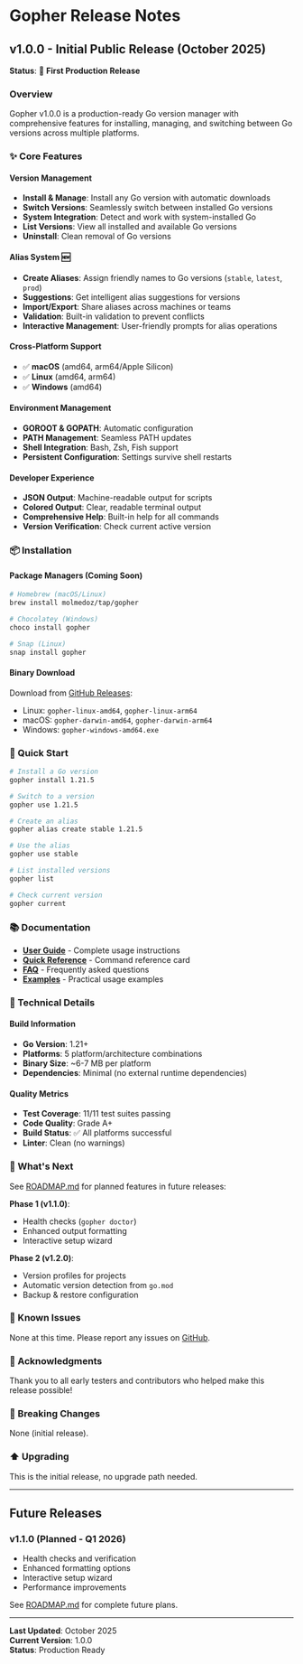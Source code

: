 # Gopher Release Notes

## v1.0.0 - Initial Public Release (October 2025)

**Status**: 🎉 **First Production Release**

### Overview

Gopher v1.0.0 is a production-ready Go version manager with comprehensive features for installing, managing, and switching between Go versions across multiple platforms.

### ✨ Core Features

#### Version Management
- **Install & Manage**: Install any Go version with automatic downloads
- **Switch Versions**: Seamlessly switch between installed Go versions
- **System Integration**: Detect and work with system-installed Go
- **List Versions**: View all installed and available Go versions
- **Uninstall**: Clean removal of Go versions

#### Alias System 🆕
- **Create Aliases**: Assign friendly names to Go versions (`stable`, `latest`, `prod`)
- **Suggestions**: Get intelligent alias suggestions for versions
- **Import/Export**: Share aliases across machines or teams
- **Validation**: Built-in validation to prevent conflicts
- **Interactive Management**: User-friendly prompts for alias operations

#### Cross-Platform Support
- ✅ **macOS** (amd64, arm64/Apple Silicon)
- ✅ **Linux** (amd64, arm64)
- ✅ **Windows** (amd64)

#### Environment Management
- **GOROOT & GOPATH**: Automatic configuration
- **PATH Management**: Seamless PATH updates
- **Shell Integration**: Bash, Zsh, Fish support
- **Persistent Configuration**: Settings survive shell restarts

#### Developer Experience
- **JSON Output**: Machine-readable output for scripts
- **Colored Output**: Clear, readable terminal output
- **Comprehensive Help**: Built-in help for all commands
- **Version Verification**: Check current active version

### 📦 Installation

#### Package Managers (Coming Soon)
```bash
# Homebrew (macOS/Linux)
brew install molmedoz/tap/gopher

# Chocolatey (Windows)
choco install gopher

# Snap (Linux)
snap install gopher
```

#### Binary Download
Download from [GitHub Releases](https://github.com/molmedoz/gopher/releases/tag/v1.0.0):
- Linux: `gopher-linux-amd64`, `gopher-linux-arm64`
- macOS: `gopher-darwin-amd64`, `gopher-darwin-arm64`
- Windows: `gopher-windows-amd64.exe`

### 🚀 Quick Start

```bash
# Install a Go version
gopher install 1.21.5

# Switch to a version
gopher use 1.21.5

# Create an alias
gopher alias create stable 1.21.5

# Use the alias
gopher use stable

# List installed versions
gopher list

# Check current version
gopher current
```

### 📚 Documentation

- **[User Guide](USER_GUIDE.md)** - Complete usage instructions
- **[Quick Reference](../QUICK_REFERENCE.md)** - Command reference card
- **[FAQ](FAQ.md)** - Frequently asked questions
- **[Examples](EXAMPLES.md)** - Practical usage examples

### 🔧 Technical Details

#### Build Information
- **Go Version**: 1.21+
- **Platforms**: 5 platform/architecture combinations
- **Binary Size**: ~6-7 MB per platform
- **Dependencies**: Minimal (no external runtime dependencies)

#### Quality Metrics
- **Test Coverage**: 11/11 test suites passing
- **Code Quality**: Grade A+
- **Build Status**: ✅ All platforms successful
- **Linter**: Clean (no warnings)

### 🎯 What's Next

See [ROADMAP.md](ROADMAP.md) for planned features in future releases:

**Phase 1 (v1.1.0)**:
- Health checks (`gopher doctor`)
- Enhanced output formatting
- Interactive setup wizard

**Phase 2 (v1.2.0)**:
- Version profiles for projects
- Automatic version detection from `go.mod`
- Backup & restore configuration

### 🐛 Known Issues

None at this time. Please report any issues on [GitHub](https://github.com/molmedoz/gopher/issues).

### 🙏 Acknowledgments

Thank you to all early testers and contributors who helped make this release possible!

### 📝 Breaking Changes

None (initial release).

### ⬆️ Upgrading

This is the initial release, no upgrade path needed.

---

## Future Releases

### v1.1.0 (Planned - Q1 2026)
- Health checks and verification
- Enhanced formatting options
- Interactive setup wizard
- Performance improvements

See [ROADMAP.md](ROADMAP.md) for complete future plans.

---

**Last Updated**: October 2025  
**Current Version**: 1.0.0  
**Status**: Production Ready
